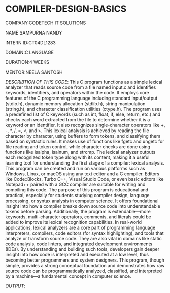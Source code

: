 # COMPILER-DESIGN-BASICS

COMPANY:CODETECH IT SOLUTIONS

NAME:SAMPURNA NANDY

INTERN ID:CT04DL1283

DOMAIN:C LANGUAGE

DURATION:4 WEEKS

MENTOR:NEELA SANTOSH

*DESCRIBTION OF THIS CODE*:
This C program functions as a simple lexical analyzer that reads source code from a file named input.c and identifies keywords, identifiers, and operators within the code. It employs core features of the C programming language including standard input/output (stdio.h), dynamic memory allocation (stdlib.h), string manipulation (string.h), and character classification utilities (ctype.h). The program uses a predefined list of C keywords (such as int, float, if, else, return, etc.) and checks each word extracted from the file to determine whether it is a keyword or an identifier. It also recognizes single-character operators like +, -, *, /, =, <, and >. This lexical analysis is achieved by reading the file character by character, using buffers to form tokens, and classifying them based on syntactic rules. It makes use of functions like fgetc and ungetc for file reading and token control, while character checks are done using functions like isalpha, isalnum, and strcmp. The lexical analyzer outputs each recognized token type along with its content, making it a useful learning tool for understanding the first stage of a compiler: lexical analysis. This program can be created and run on various platforms such as Windows, Linux, or macOS using any text editor and a C compiler. Editors like Code::Blocks, Turbo C++, Visual Studio Code, or even basic editors like Notepad++ paired with a GCC compiler are suitable for writing and compiling this code. The purpose of this program is educational and practical, especially for students studying compiler design, language processing, or syntax analysis in computer science. It offers foundational insight into how a compiler breaks down source code into understandable tokens before parsing. Additionally, the program is extendable—more keywords, multi-character operators, comments, and literals could be added to improve its lexical recognition capabilities. In real-world applications, lexical analyzers are a core part of programming language interpreters, compilers, code editors (for syntax highlighting), and tools that analyze or transform source code. They are also vital in domains like static code analysis, code linters, and integrated development environments (IDEs). By understanding and building such tools, developers gain deeper insight into how code is interpreted and executed at a low level, thus becoming better programmers and system designers. This program, though simple, provides a strong conceptual foundation and demonstrates how raw source code can be programmatically analyzed, classified, and interpreted by a machine—a fundamental concept in computer science.

*OUTPUT*:






